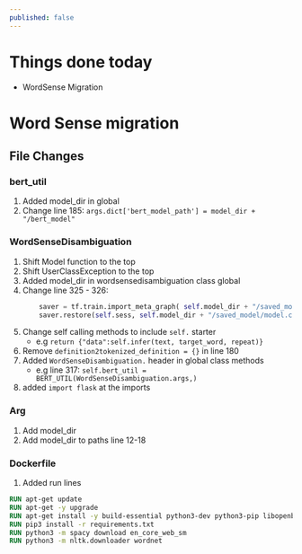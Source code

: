```yaml
---
published: false
---
```

# Things done today
- WordSense Migration

# Word Sense migration

## File Changes

### bert_util

1. Added model_dir in global
2. Change line 185: `args.dict['bert_model_path'] = model_dir + "/bert_model"`

### WordSenseDisambiguation

1. Shift Model function to the top
2. Shift UserClassException to the top
3. Added model_dir in wordsensedisambiguation class global
4. Change line 325 - 326:
	```python
        saver = tf.train.import_meta_graph( self.model_dir + "/saved_model/model.ckpt.meta")
        saver.restore(self.sess, self.model_dir + "/saved_model/model.ckpt")
    ```
5. Change self calling methods to include `self.` starter
	- e.g `return {"data":self.infer(text, target_word, repeat)}`
6. Remove `definition2tokenized_definition = {}` in line 180
7. Added `WordSenseDisambiguation.` header in global class methods
	- e.g line 317: `self.bert_util = BERT_UTIL(WordSenseDisambiguation.args,)`
8. added `import flask` at the imports

### Arg
1. Add model_dir
2. Add model_dir to paths line 12-18

### Dockerfile

1. Added run lines
```Dockerfile
RUN apt-get update
RUN apt-get -y upgrade
RUN apt-get install -y build-essential python3-dev python3-pip libopenblas-dev
RUN pip3 install -r requirements.txt
RUN python3 -m spacy download en_core_web_sm
RUN python3 -m nltk.downloader wordnet

```